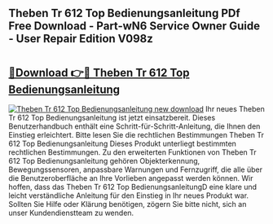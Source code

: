 ## Theben Tr 612 Top Bedienungsanleitung PDf Free Download - Part-wN6 Service Owner Guide - User Repair Edition V098z

# <h2><a href="http://df1yf0b.blite.top/?on=Theben+Tr+612+Top+Bedienungsanleitung">🔗Download 👉🔴 Theben Tr 612 Top Bedienungsanleitung</a></h2>

[![Theben Tr 612 Top Bedienungsanleitung new download](https://i.imgur.com/lujVjoI.png)](http://df1yf0b.blite.top/?on=Theben+Tr+612+Top+Bedienungsanleitung)
Ihr neues Theben Tr 612 Top Bedienungsanleitung ist jetzt einsatzbereit. Dieses Benutzerhandbuch enthält eine Schritt-für-Schritt-Anleitung, die Ihnen den Einstieg erleichtert. Bitte lesen Sie die rechtlichen Bestimmungen Theben Tr 612 Top Bedienungsanleitung Dieses Produkt unterliegt bestimmten rechtlichen Bestimmungen. Zu den erweiterten Funktionen von Theben Tr 612 Top Bedienungsanleitung gehören Objekterkennung, Bewegungssensoren, anpassbare Warnungen und Fernzugriff, die alle über die Benutzeroberfläche an Ihre Vorlieben angepasst werden können. Wir hoffen, dass das Theben Tr 612 Top BedienungsanleitungD eine klare und leicht verständliche Anleitung für den Einstieg in Ihr neues Produkt war. Sollten Sie Hilfe oder Klärung benötigen, zögern Sie bitte nicht, sich an unser Kundendienstteam zu wenden.
